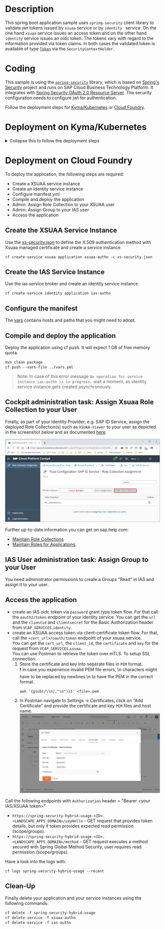 # Description
This spring boot application sample uses ```spring-security``` client library to validate jwt tokens issued by ```xsuaa``` service or by ```identity ``` service. On the one hand ```xsuaa``` service issues an access token and on the other hand ```identity``` service issues an oidc token. The tokens vary with regard to the information provided via token claims. In both cases the validated token is available of type [```Token```](https://github.com/SAP/cloud-security-xsuaa-integration/blob/master/java-api/src/main/java/com/sap/cloud/security/token/Token.java) via the ```SecurityContextHolder```.

# Coding
This sample is using the [`spring-security`](/spring-security/) library, which is based on [Spring's Security](https://github.com/spring-projects/spring-security) project and runs on SAP Cloud Business Technology Platform. It integrates with [Spring Security OAuth 2.0 Resource Server](https://docs.spring.io/spring-security/site/docs/current/reference/html5/#oauth2resourceserver). The security configuration needs to configure jwt for authentication.


Follow the deployment steps for [Kyma/Kubernetes](#Deployment-on-Kyma/Kubernetes) or [Cloud Foundry](#Deployment-on-Cloud-Foundry).

# Deployment on Kyma/Kubernetes
<details>
<summary>Collapse this to follow the deployment steps</summary>

 - Build docker image and push to repository
- Configure the deployment.yml
- Deploy the application
- Admin: Assign Role Collection to your XSUAA user
- Admin: Assign Group to your IAS user
- Access the application

## Build docker image and push to repository
```shell script
mvn spring-boot:build-image -Dspring-boot.build-image.imageName=<repositoryName>/<imageName>
docker push <repositoryName>/<imageName>
```

## Configure the deployment.yml
In deployment.yml replace the placeholders:
- `<YOUR NAMESPACE>` with your k8s namespace
- `<YOUR IMAGE REPOSITORY>` with the one created in the previous step.

## Deploy the application
Deploy the application using [kubectl cli](https://kubernetes.io/docs/reference/kubectl/)
```shell script
kubectl apply -f ./k8s/deployment.yml -n <YOUR NAMESPACE>
```

## Cockpit administration task: Assign Xsuaa Role Collection to your User
Finally, as part of your Identity Provider, e.g. SAP ID Service, assign the deployed Role Collection `XSUAA-Viewer` to your user as depicted in the screenshot below and as documented [here](https://help.sap.com/viewer/65de2977205c403bbc107264b8eccf4b/Cloud/en-US/9e1bf57130ef466e8017eab298b40e5e.html).

![](../images/SAP_CP_Cockpit_AssignRoleCollectionToUser.png)

Further up-to-date information you can get on sap.help.com:
- [Maintain Role Collections](https://help.sap.com/viewer/65de2977205c403bbc107264b8eccf4b/Cloud/en-US/d5f1612d8230448bb6c02a7d9c8ac0d1.html)
- [Maintain Roles for Applications](https://help.sap.com/viewer/65de2977205c403bbc107264b8eccf4b/Cloud/en-US/7596a0bdab4649ac8a6f6721dc72db19.html).

## IAS User administration task: Assign Group to your User
You need administrator permissions to create a Groups "Read" in IAS and assign it to your user.

## Access the application
- get an IAS oidc token via `client_credentials` grant type token flow. For that call the ``/oauth2/token`` endpoint of your identity service. You can get the ``url`` and the ``client_id`` and ``client_secret`` for the url encoded request body from the `ias-service-binding` secret.<br>
  ```shell script
  kubectl get secret "ias-service-binding" -o go-template='{{range $k,$v := .data}}{{"### "}}{{$k}}{{"\n"}}{{$v|base64decode}}{{"\n\n"}}{{end}}' -n <YOUR NAMESPACE>
  ```
- get a XSUAA access token via `client_credentials` grant type token flow. For that, call the ``/oauth/token`` endpoint of your xsuaa service. <br>You can get the ``url`` and the ``client_id`` and ``client_secret`` for the url encoded request body from the `xsuaa-service-binding` secret.<br>
  ```shell script
  kubectl get secret "xsuaa-service-binding" -o go-template='{{range $k,$v := .data}}{{"### "}}{{$k}}{{"\n"}}{{$v|base64decode}}{{"\n\n"}}{{end}}' -n <YOUR NAMESPACE>
  ```

Call the following endpoints with ```Authorization``` header = "Bearer <your IAS/XSUAA token>"
* `https://spring-security-hybrid-api.<K8s DOMAIN>/sayHello` - GET request that provides token details, but only if token provides expected read permission (scope/groups).
* `https://spring-security-hybrid-api.<K8s DOMAIN>/method` - GET request executes a method secured with Spring Global Method Security, user requires read permission (scope/groups).


## Cleanup
Finally, delete your application and your service instances using the following command:
```shell script
 kubectl delete -f ./k8s/deployment.yml
```
 </details>

# Deployment on Cloud Foundry
To deploy the application, the following steps are required:
- Create a XSUAA service instance
- Create an Identity service instance
- Configure manifest.yml
- Compile and deploy the application
- Admin: Assign Role Collection to your XSUAA user
- Admin: Assign Group to your IAS user
- Access the application


## Create the XSUAA Service Instance
Use the [xs-security.json](./xs-security.json) to define the X.509 authentication method with Xsuaa managed certificate and create a service instance
```shell
cf create-service xsuaa application xsuaa-authn -c xs-security.json
```

## Create the IAS Service Instance
Use the ias service broker and create an identity service instance
```shell
cf create-service identity application ias-authn
```

## Configure the manifest
The [vars](../vars.yml) contains hosts and paths that you might need to adopt.

## Compile and deploy the application
Deploy the application using cf push. It will expect 1 GB of free memory quota.

```shell
mvn clean package
cf push --vars-file ../vars.yml
```
> Note: In case of this error message `An operation for service instance ias-authn is in progress.` wait a moment, as identity service instance gets created asynchronously.

## Cockpit administration task: Assign Xsuaa Role Collection to your User
Finally, as part of your Identity Provider, e.g. SAP ID Service, assign the deployed Role Collection(s) such as `XSUAA-Viewer` to your user as depicted in the screenshot below and as documented [here](https://help.sap.com/viewer/65de2977205c403bbc107264b8eccf4b/Cloud/en-US/9e1bf57130ef466e8017eab298b40e5e.html).

![](../images/SAP_CP_Cockpit_AssignRoleCollectionToUser.png)

Further up-to-date information you can get on sap.help.com:
- [Maintain Role Collections](https://help.sap.com/viewer/65de2977205c403bbc107264b8eccf4b/Cloud/en-US/d5f1612d8230448bb6c02a7d9c8ac0d1.html)
- [Maintain Roles for Applications](https://help.sap.com/viewer/65de2977205c403bbc107264b8eccf4b/Cloud/en-US/7596a0bdab4649ac8a6f6721dc72db19.html).

## IAS User administration task: Assign Group to your User
You need administrator permissions to create a Groups "Read" in IAS and assign it to your user.

## Access the application
- create an IAS oidc token via ``password`` grant type token flow. For that call the ``oauth2/token`` endpoint of your identity service. You can get the ``url`` and the ``clientid`` and ``clientsecret`` for the Basic Authorization header from ``VCAP_SERVICES``.`identity`.
- create an XSUAA access token via client-certificate token flow. For that, call the ``<cert_url>/oauth/token`` endpoint of your xsuaa service. <br>You can get the ``cert_url``, the ``client_id``, the ``certificate`` and ``key`` for the request from ``VCAP_SERVICES``.`xsuaa`.
<br> You can use Postman to retrieve the token over mTLS. To setup SSL connection:
    1. Store the certificate and key into seperate files in `PEM` format.
    <br>❗ In case you experience invalid PEM file errors, \\n characters might have to be replaced by newlines \n to have the PEM in the correct format.
        ```shell script
        awk '{gsub(/\\n/,"\n")}1' <file>.pem
        ```
   2. In Postman navigate to Settings -> Certificates, click on "Add Certificate" and provide the certificate and key `PEM` files and host name.
        ![](../images/postman-ssl.png)

Call the following endpoints with ```Authorization``` header = "Bearer <your IAS/XSUAA token>"
* `https://spring-security-hybrid-usage-<ID>.<LANDSCAPE_APPS_DOMAIN>/sayHello` - GET request that provides token details, but only if token provides expected read permission (scope/groups).
* `https://spring-security-hybrid-usage-<ID>.<LANDSCAPE_APPS_DOMAIN>/method` - GET request executes a method secured with Spring Global Method Security, user requires read permission (scope/groups).

Have a look into the logs with:
```
cf logs spring-security-hybrid-usage --recent
```


## Clean-Up

Finally delete your application and your service instances using the following commands:
```
cf delete -f spring-security-hybrid-usage
cf delete-service -f xsuaa-authn
cf delete-service -f ias-authn
```

